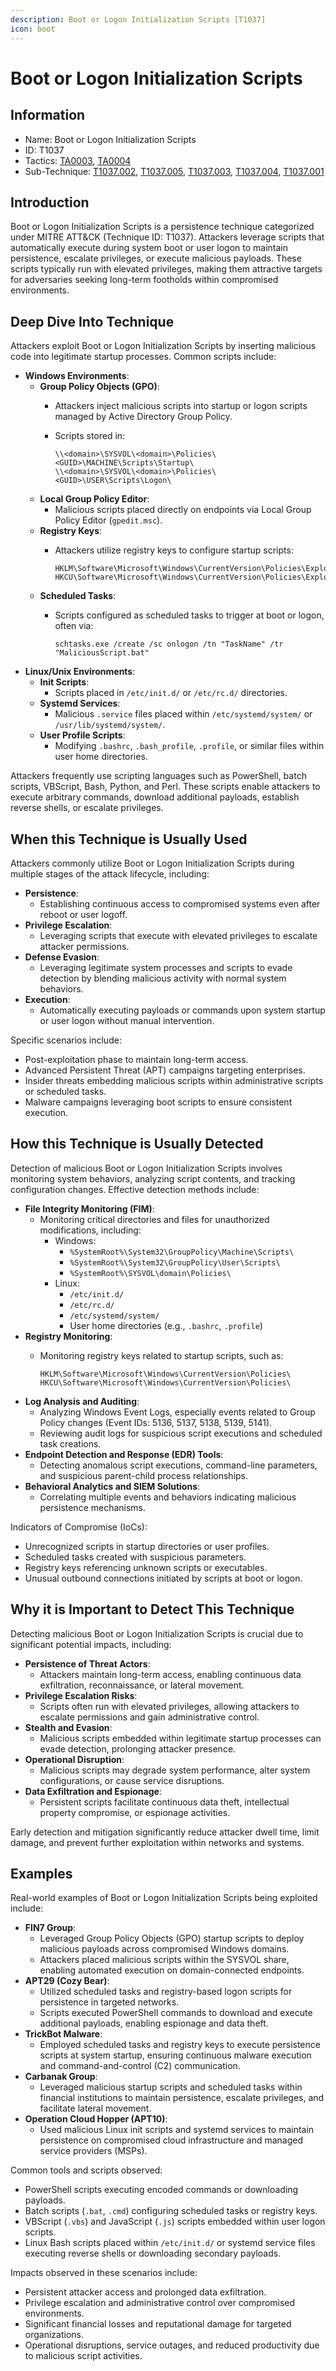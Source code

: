```yaml
---
description: Boot or Logon Initialization Scripts [T1037]
icon: boot
---
```


# Boot or Logon Initialization Scripts

## Information

* Name: Boot or Logon Initialization Scripts
* ID: T1037
* Tactics: [TA0003](../../ta0003/), [TA0004](../)
* Sub-Technique: [T1037.002](t1037.002.md), [T1037.005](t1037.005.md), [T1037.003](t1037.003.md), [T1037.004](t1037.004.md), [T1037.001](t1037.001.md)

## Introduction

Boot or Logon Initialization Scripts is a persistence technique categorized under MITRE ATT\&CK (Technique ID: T1037). Attackers leverage scripts that automatically execute during system boot or user logon to maintain persistence, escalate privileges, or execute malicious payloads. These scripts typically run with elevated privileges, making them attractive targets for adversaries seeking long-term footholds within compromised environments.

## Deep Dive Into Technique

Attackers exploit Boot or Logon Initialization Scripts by inserting malicious code into legitimate startup processes. Common scripts include:

* **Windows Environments**:
  * **Group Policy Objects (GPO)**:
    * Attackers inject malicious scripts into startup or logon scripts managed by Active Directory Group Policy.
    *   Scripts stored in:

        ```
        \\<domain>\SYSVOL\<domain>\Policies\<GUID>\MACHINE\Scripts\Startup\
        \\<domain>\SYSVOL\<domain>\Policies\<GUID>\USER\Scripts\Logon\
        ```
  * **Local Group Policy Editor**:
    * Malicious scripts placed directly on endpoints via Local Group Policy Editor (`gpedit.msc`).
  * **Registry Keys**:
    *   Attackers utilize registry keys to configure startup scripts:

        ```
        HKLM\Software\Microsoft\Windows\CurrentVersion\Policies\Explorer\Run
        HKCU\Software\Microsoft\Windows\CurrentVersion\Policies\Explorer\Run
        ```
  * **Scheduled Tasks**:
    *   Scripts configured as scheduled tasks to trigger at boot or logon, often via:

        ```
        schtasks.exe /create /sc onlogon /tn "TaskName" /tr "MaliciousScript.bat"
        ```
* **Linux/Unix Environments**:
  * **Init Scripts**:
    * Scripts placed in `/etc/init.d/` or `/etc/rc.d/` directories.
  * **Systemd Services**:
    * Malicious `.service` files placed within `/etc/systemd/system/` or `/usr/lib/systemd/system/`.
  * **User Profile Scripts**:
    * Modifying `.bashrc`, `.bash_profile`, `.profile`, or similar files within user home directories.

Attackers frequently use scripting languages such as PowerShell, batch scripts, VBScript, Bash, Python, and Perl. These scripts enable attackers to execute arbitrary commands, download additional payloads, establish reverse shells, or escalate privileges.

## When this Technique is Usually Used

Attackers commonly utilize Boot or Logon Initialization Scripts during multiple stages of the attack lifecycle, including:

* **Persistence**:
  * Establishing continuous access to compromised systems even after reboot or user logoff.
* **Privilege Escalation**:
  * Leveraging scripts that execute with elevated privileges to escalate attacker permissions.
* **Defense Evasion**:
  * Leveraging legitimate system processes and scripts to evade detection by blending malicious activity with normal system behaviors.
* **Execution**:
  * Automatically executing payloads or commands upon system startup or user logon without manual intervention.

Specific scenarios include:

* Post-exploitation phase to maintain long-term access.
* Advanced Persistent Threat (APT) campaigns targeting enterprises.
* Insider threats embedding malicious scripts within administrative scripts or scheduled tasks.
* Malware campaigns leveraging boot scripts to ensure consistent execution.

## How this Technique is Usually Detected

Detection of malicious Boot or Logon Initialization Scripts involves monitoring system behaviors, analyzing script contents, and tracking configuration changes. Effective detection methods include:

* **File Integrity Monitoring (FIM)**:
  * Monitoring critical directories and files for unauthorized modifications, including:
    * Windows:
      * `%SystemRoot%\System32\GroupPolicy\Machine\Scripts\`
      * `%SystemRoot%\System32\GroupPolicy\User\Scripts\`
      * `%SystemRoot%\SYSVOL\domain\Policies\`
    * Linux:
      * `/etc/init.d/`
      * `/etc/rc.d/`
      * `/etc/systemd/system/`
      * User home directories (e.g., `.bashrc`, `.profile`)
* **Registry Monitoring**:
  *   Monitoring registry keys related to startup scripts, such as:

      ```
      HKLM\Software\Microsoft\Windows\CurrentVersion\Policies\
      HKCU\Software\Microsoft\Windows\CurrentVersion\Policies\
      ```
* **Log Analysis and Auditing**:
  * Analyzing Windows Event Logs, especially events related to Group Policy changes (Event IDs: 5136, 5137, 5138, 5139, 5141).
  * Reviewing audit logs for suspicious script executions and scheduled task creations.
* **Endpoint Detection and Response (EDR) Tools**:
  * Detecting anomalous script executions, command-line parameters, and suspicious parent-child process relationships.
* **Behavioral Analytics and SIEM Solutions**:
  * Correlating multiple events and behaviors indicating malicious persistence mechanisms.

Indicators of Compromise (IoCs):

* Unrecognized scripts in startup directories or user profiles.
* Scheduled tasks created with suspicious parameters.
* Registry keys referencing unknown scripts or executables.
* Unusual outbound connections initiated by scripts at boot or logon.

## Why it is Important to Detect This Technique

Detecting malicious Boot or Logon Initialization Scripts is crucial due to significant potential impacts, including:

* **Persistence of Threat Actors**:
  * Attackers maintain long-term access, enabling continuous data exfiltration, reconnaissance, or lateral movement.
* **Privilege Escalation Risks**:
  * Scripts often run with elevated privileges, allowing attackers to escalate permissions and gain administrative control.
* **Stealth and Evasion**:
  * Malicious scripts embedded within legitimate startup processes can evade detection, prolonging attacker presence.
* **Operational Disruption**:
  * Malicious scripts may degrade system performance, alter system configurations, or cause service disruptions.
* **Data Exfiltration and Espionage**:
  * Persistent scripts facilitate continuous data theft, intellectual property compromise, or espionage activities.

Early detection and mitigation significantly reduce attacker dwell time, limit damage, and prevent further exploitation within networks and systems.

## Examples

Real-world examples of Boot or Logon Initialization Scripts being exploited include:

* **FIN7 Group**:
  * Leveraged Group Policy Objects (GPO) startup scripts to deploy malicious payloads across compromised Windows domains.
  * Attackers placed malicious scripts within the SYSVOL share, enabling automated execution on domain-connected endpoints.
* **APT29 (Cozy Bear)**:
  * Utilized scheduled tasks and registry-based logon scripts for persistence in targeted networks.
  * Scripts executed PowerShell commands to download and execute additional payloads, enabling espionage and data theft.
* **TrickBot Malware**:
  * Employed scheduled tasks and registry keys to execute persistence scripts at system startup, ensuring continuous malware execution and command-and-control (C2) communication.
* **Carbanak Group**:
  * Leveraged malicious startup scripts and scheduled tasks within financial institutions to maintain persistence, escalate privileges, and facilitate lateral movement.
* **Operation Cloud Hopper (APT10)**:
  * Used malicious Linux init scripts and systemd services to maintain persistence on compromised cloud infrastructure and managed service providers (MSPs).

Common tools and scripts observed:

* PowerShell scripts executing encoded commands or downloading payloads.
* Batch scripts (`.bat`, `.cmd`) configuring scheduled tasks or registry keys.
* VBScript (`.vbs`) and JavaScript (`.js`) scripts embedded within user logon scripts.
* Linux Bash scripts placed within `/etc/init.d/` or systemd service files executing reverse shells or downloading secondary payloads.

Impacts observed in these scenarios include:

* Persistent attacker access and prolonged data exfiltration.
* Privilege escalation and administrative control over compromised environments.
* Significant financial losses and reputational damage for targeted organizations.
* Operational disruptions, service outages, and reduced productivity due to malicious script activities.
